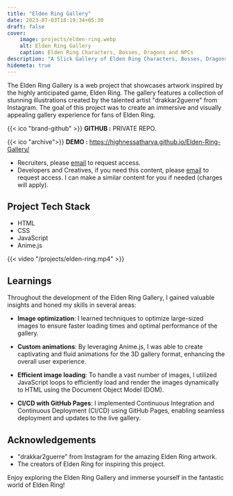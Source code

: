```yaml
---
title: "Elden Ring Gallery"
date: 2023-07-03T18:19:34+05:30
draft: false
cover: 
    image: projects/elden-ring.webp
    alt: Elden Ring Gallery
    caption: Elden Ring Characters, Bosses, Dragons and NPCs
description: "A Slick Gallery of Elden Ring Characters, Bosses, Dragons and NPCs. Interactive cards made with anime.js that will leave you in awe of the game design."
hidemeta: true
---
```


The Elden Ring Gallery is a web project that showcases artwork inspired by the highly anticipated game, Elden Ring. The gallery features a collection of stunning illustrations created by the talented artist "drakkar2guerre" from Instagram. The goal of this project was to create an immersive and visually appealing gallery experience for fans of Elden Ring.

{{< ico "brand-github" >}} **GITHUB :** PRIVATE REPO.  

{{< ico "archive">}} **DEMO :** <https://highnessatharva.github.io/Elden-Ring-Gallery/>

- Recruiters, please [email](mailto:HighnessAtharva@gmail.com) to request access.
- Developers and Creatives, if you need this content, please [email](mailto:HighnessAtharva@gmail.com) to request access. I can make a similar content for you if needed (charges will apply).

## Project Tech Stack

- HTML
- CSS
- JavaScript
- Anime.js

{{< video "/projects/elden-ring.mp4" >}}

## Learnings

Throughout the development of the Elden Ring Gallery, I gained valuable insights and honed my skills in several areas:

- **Image optimization**: I learned techniques to optimize large-sized images to ensure faster loading times and optimal performance of the gallery.

- **Custom animations**: By leveraging Anime.js, I was able to create captivating and fluid animations for the 3D gallery format, enhancing the overall user experience.

- **Efficient image loading**: To handle a vast number of images, I utilized JavaScript loops to efficiently load and render the images dynamically to HTML using the Document Object Model (DOM).

- **CI/CD with GitHub Pages**: I implemented Continuous Integration and Continuous Deployment (CI/CD) using GitHub Pages, enabling seamless deployment and updates to the live gallery.

## Acknowledgements

- "drakkar2guerre" from Instagram for the amazing Elden Ring artwork.
- The creators of Elden Ring for inspiring this project.

Enjoy exploring the Elden Ring Gallery and immerse yourself in the fantastic world of Elden Ring!

